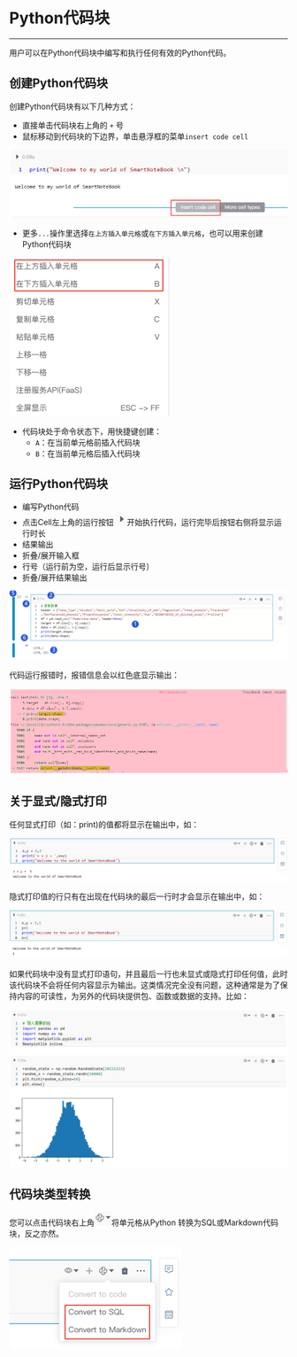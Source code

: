# Python代码块
---
用户可以在Python代码块中编写和执行任何有效的Python代码。

## 创建Python代码块

创建Python代码块有以下几种方式：

* 直接单击代码块右上角的 `+` 号
* 鼠标移动到代码块的下边界，单击悬浮框的菜单`insert code cell`

![图 9](../images/pycell.png)  


* 更多`...`操作里选择`在上方插入单元格`或`在下方插入单元格`，也可以用来创建Python代码块

 ![图 10](../images/newpycell.png)  


* 代码块处于命令状态下，用快捷键创建：
  *  `A`：在当前单元格前插入代码块
  *  `B`：在当前单元格后插入代码块 

## 运行Python代码块

* 编写Python代码
* 点击Cell左上角的运行按钮 <img src="../images/%E6%89%A7%E8%A1%8C%E6%8C%89%E9%92%AE.png"  style="display: inline-block;padding:0px;border:0px"  />开始执行代码，运行完毕后按钮右侧将显示运行时长
* 结果输出
* 折叠/展开输入框
* 行号（运行前为空，运行后显示行号）
* 折叠/展开结果输出

![图 4](../images/%E8%BF%90%E8%A1%8Cpython%E4%BB%A3%E7%A0%81.png)  

代码运行报错时，报错信息会以红色底显示输出：

![图 6](../images/%E6%8A%A5%E9%94%99%E5%8C%BA%E5%9F%9F.png)  

## 关于显式/隐式打印

任何显式打印（如：print)的值都将显示在输出中，如：

![图 1](../images/%E6%98%BE%E7%A4%BA%E6%89%93%E5%8D%B0.png)  

隐式打印值的行只有在出现在代码块的最后一行时才会显示在输出中，如：

![图 2](../images/%E9%9A%90%E5%BC%8F%E6%89%93%E5%8D%B0.png)  

如果代码块中没有显式打印语句，并且最后一行也未显式或隐式打印任何值，此时该代码块不会将任何内容显示为输出。这类情况完全没有问题，这种通常是为了保持内容的可读性，为另外的代码块提供包、函数或数据的支持。比如：

![图 4](../images/%E6%B2%A1%E6%9C%89%E6%89%93%E5%8D%B0%E7%9A%84%E6%A0%B7%E4%BE%8B.png)  

## 代码块类型转换

您可以点击代码块右上角<img src="../images/%E8%BD%AC%E6%8D%A2%E7%B1%BB%E5%9E%8B%E5%9B%BE%E6%A0%87.png"  style="display: inline-block;padding:0px;border:0px"  />将单元格从Python 转换为SQL或Markdown代码块，反之亦然。

![图 5](../images/%E8%BD%AC%E6%8D%A2%E4%BB%A3%E7%A0%81%E5%9D%97%E7%B1%BB%E5%9E%8B.png)  

